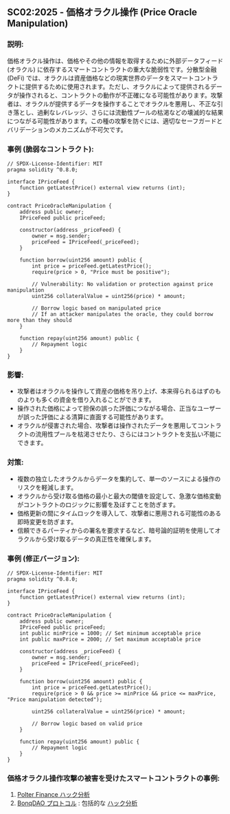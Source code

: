 ## SC02:2025 - 価格オラクル操作 (Price Oracle Manipulation)

### 説明:
価格オラクル操作は、価格やその他の情報を取得するために外部データフィード (オラクル) に依存するスマートコントラクトの重大な脆弱性です。分散型金融 (DeFi) では、オラクルは資産価格などの現実世界のデータをスマートコントラクトに提供するために使用されます。ただし、オラクルによって提供されるデータが操作されると、コントラクトの動作が不正確になる可能性があります。攻撃者は、オラクルが提供するデータを操作することでオラクルを悪用し、不正な引き落とし、過剰なレバレッジ、さらには流動性プールの枯渇などの壊滅的な結果につながる可能性があります。この種の攻撃を防ぐには、適切なセーフガードとバリデーションのメカニズムが不可欠です。

### 事例 (脆弱なコントラクト):

```
// SPDX-License-Identifier: MIT
pragma solidity ^0.8.0;

interface IPriceFeed {
    function getLatestPrice() external view returns (int);
}

contract PriceOracleManipulation {
    address public owner;
    IPriceFeed public priceFeed;

    constructor(address _priceFeed) {
        owner = msg.sender;
        priceFeed = IPriceFeed(_priceFeed);
    }

    function borrow(uint256 amount) public {
        int price = priceFeed.getLatestPrice();
        require(price > 0, "Price must be positive");

        // Vulnerability: No validation or protection against price manipulation
        uint256 collateralValue = uint256(price) * amount;

        // Borrow logic based on manipulated price
        // If an attacker manipulates the oracle, they could borrow more than they should
    }

    function repay(uint256 amount) public {
        // Repayment logic
    }
}
```

### 影響:
- 攻撃者はオラクルを操作して資産の価格を吊り上げ、本来得られるはずのものよりも多くの資金を借り入れることができます。
- 操作された価格によって担保の誤った評価につながる場合、正当なユーザーが誤った評価による清算に直面する可能性があります。
- オラクルが侵害された場合、攻撃者は操作されたデータを悪用してコントラクトの流用性プールを枯渇させたり、さらにはコントラクトを支払い不能にできます。

### 対策:
- 複数の独立したオラクルからデータを集約して、単一のソースによる操作のリスクを軽減します。
- オラクルから受け取る価格の最小と最大の閾値を設定して、急激な価格変動がコントラクトのロジックに影響を及ぼすことを防ぎます。
- 価格更新の間にタイムロックを導入して、攻撃者に悪用される可能性のある即時変更を防ぎます。
- 信頼できるパーティからの署名を要求するなど、暗号論的証明を使用してオラクルから受け取るデータの真正性を確保します。

### 事例 (修正バージョン):

```
// SPDX-License-Identifier: MIT
pragma solidity ^0.8.0;

interface IPriceFeed {
    function getLatestPrice() external view returns (int);
}

contract PriceOracleManipulation {
    address public owner;
    IPriceFeed public priceFeed;
    int public minPrice = 1000; // Set minimum acceptable price
    int public maxPrice = 2000; // Set maximum acceptable price

    constructor(address _priceFeed) {
        owner = msg.sender;
        priceFeed = IPriceFeed(_priceFeed);
    }

    function borrow(uint256 amount) public {
        int price = priceFeed.getLatestPrice();
        require(price > 0 && price >= minPrice && price <= maxPrice, "Price manipulation detected");

        uint256 collateralValue = uint256(price) * amount;

        // Borrow logic based on valid price
    }

    function repay(uint256 amount) public {
        // Repayment logic
    }
}
```

### 価格オラクル操作攻撃の被害を受けたスマートコントラクトの事例:
1. [Polter Finance ハック分析](https://blog.solidityscan.com/polter-finance-hack-analysis-c5eaa6dcfd40) 
2. [BonqDAO プロトコル](https://polygonscan.com/address/0x4248fd3e2c055a02117eb13de4276170003ca295#code) : 包括的な [ハック分析](https://blog.solidityscan.com/bonqdao-protocol-hack-analysis-oracle-manipulation-8e6978149a66)
